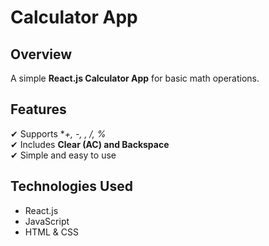 #  Calculator App  

## Overview  
A simple **React.js Calculator App** for basic math operations.  

## Features  
✔ Supports **+, -, *, /, %**  
✔ Includes **Clear (AC) and Backspace**  
✔ Simple and easy to use  

## Technologies Used  
- React.js  
- JavaScript  
- HTML & CSS  
